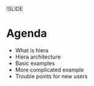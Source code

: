 !SLIDE

# Agenda

* What is hiera
* Hiera architecture
* Basic examples
* More complicated example
* Trouble points for new users
